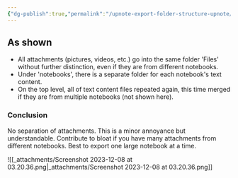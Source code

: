 ```yaml
---
{"dg-publish":true,"permalink":"/upnote-export-folder-structure-upnote/","noteIcon":"2"}
---
```


## As shown

- All attachments (pictures, videos, etc.) go into the same folder 'Files' without further distinction, even if they are from different notebooks.
- Under 'notebooks', there is a separate folder for each notebook's text content.
- On the top level, all of text content files repeated again, this time merged if they are from multiple notebooks (not shown here).

### Conclusion

No separation of attachments. This is a minor annoyance but understandable. Contribute to bloat if you have many attachments from different notebooks. Best to export one large notebook at a time.

![[_attachments/Screenshot 2023-12-08 at 03.20.36.png\|_attachments/Screenshot 2023-12-08 at 03.20.36.png]]